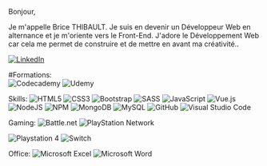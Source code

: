 Bonjour,

Je m'appelle Brice THIBAULT.
Je suis en devenir un Développeur Web en alternance et je m'oriente vers le Front-End. J'adore le Développement Web car cela me permet de construire et de mettre en avant ma créativité..

<a href="https://www.linkedin.com/in/bricethibault/" rel="nofollow"><img alt="LinkedIn" src="https://camo.githubusercontent.com/8b9dd2810a23cfd017e56fa405a2fd97bebfa76ff2946cd959802e3cc773632d/68747470733a2f2f696d672e736869656c64732e696f2f62616467652f2d4c696e6b6564496e2d3030373742353f7374796c653d666c61742d737175617265266c6f676f3d4c696e6b6564696e266c6f676f436f6c6f723d7768697465" data-canonical-src="https://img.shields.io/badge/-LinkedIn-0077B5?style=flat-square&amp;logo=Linkedin&amp;logoColor=white" style="max-width: 100%;"></a>

#Formations:<br>
![Codecademy](https://img.shields.io/badge/Codecademy-FFF0E5?style=for-the-badge&logo=codecademy&logoColor=1F243A)
![Udemy](https://img.shields.io/badge/Udemy-A435F0?style=for-the-badge&logo=Udemy&logoColor=white)

Skills:
![HTML5](https://img.shields.io/badge/html5-%23E34F26.svg?style=for-the-badge&logo=html5&logoColor=white)
![CSS3](https://img.shields.io/badge/css3-%231572B6.svg?style=for-the-badge&logo=css3&logoColor=white)
![Bootstrap](https://img.shields.io/badge/bootstrap-%23563D7C.svg?style=for-the-badge&logo=bootstrap&logoColor=white)
![SASS](https://img.shields.io/badge/SASS-hotpink.svg?style=for-the-badge&logo=SASS&logoColor=white)
![JavaScript](https://img.shields.io/badge/javascript-%23323330.svg?style=for-the-badge&logo=javascript&logoColor=%23F7DF1E)
![Vue.js](https://img.shields.io/badge/vuejs-%2335495e.svg?style=for-the-badge&logo=vuedotjs&logoColor=%234FC08D)
![NodeJS](https://img.shields.io/badge/node.js-6DA55F?style=for-the-badge&logo=node.js&logoColor=white)
![NPM](https://img.shields.io/badge/NPM-%23000000.svg?style=for-the-badge&logo=npm&logoColor=white)
![MongoDB](https://img.shields.io/badge/MongoDB-%234ea94b.svg?style=for-the-badge&logo=mongodb&logoColor=white)
![MySQL](https://img.shields.io/badge/mysql-%2300f.svg?style=for-the-badge&logo=mysql&logoColor=white)
![GitHub](https://img.shields.io/badge/github-%23121011.svg?style=for-the-badge&logo=github&logoColor=white)
![Visual Studio Code](https://img.shields.io/badge/Visual%20Studio%20Code-0078d7.svg?style=for-the-badge&logo=visual-studio-code&logoColor=white)

Gaming:
![Battle.net](https://img.shields.io/badge/battle.net-%2300AEFF.svg?style=for-the-badge&logo=battle.net&logoColor=white)
![PlayStation Network](https://img.shields.io/badge/PSN-%230070D1.svg?style=for-the-badge&logo=Playstation&logoColor=white)

![Playstation 4](https://img.shields.io/badge/Playstation%204-003791?style=for-the-badge&logo=playstation-4&logoColor=white)
![Switch](https://img.shields.io/badge/Switch-E60012?style=for-the-badge&logo=nintendo-switch&logoColor=white)

Office:
![Microsoft Excel](https://img.shields.io/badge/Microsoft_Excel-217346?style=for-the-badge&logo=microsoft-excel&logoColor=white)
![Microsoft Word](https://img.shields.io/badge/Microsoft_Word-2B579A?style=for-the-badge&logo=microsoft-word&logoColor=white)
